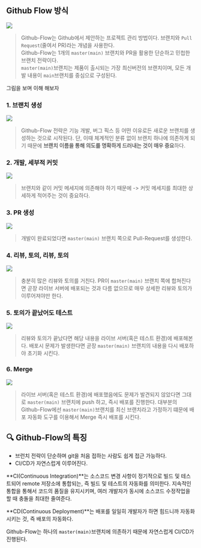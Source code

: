 ## Github Flow  방식
![](https://subicura.com/git/assets/img/github-flow.2fafce92.png)

> Github-Flow는 Github에서 제안하는 프로젝트 관리 방법이다. 브랜치와 `Pull Request`(줄여서 PR)라는 개념을 사용한다. <br />
> Github-Flow는 1개의 `master(main)` 브랜치와 PR을 활용한 단순하고 민첩한 브랜치 전략이다. <br/>
> `master(main)`브랜치는 제품이 출시되는 가장 최신버전의 브랜치이며, 모든 개발 내용이 `main`브랜치를 중심으로 구성된다.

그림을 보며 이해 해보자

### 1. 브랜치 생성
![](https://user-images.githubusercontent.com/37354145/110271724-ed599a00-800b-11eb-9709-116491dab98d.png)
> Github-Flow 전략은 기능 개발, 버그 픽스 등 어떤 이유로든 새로운 브랜치를 생성하는 것으로 시작된다. 단, 이때 체계적인 분류 없이 브랜치 하나에 의존하게 되기 때문에 **브랜치 이름을 통해 의도를 명확하게 드러내는 것이 매우 중요**하다.

### 2. 개발, 세부적 커밋
![](https://user-images.githubusercontent.com/37354145/110271726-edf23080-800b-11eb-96db-f48d64cbc249.png)
> 브랜치와 같이 커밋 메세지에 의존해야 하기 때문에 -> 커밋 메세지를 최대한 상세하게 적어주는 것이 중요하다.

### 3. PR 생성
![](https://user-images.githubusercontent.com/37354145/110271727-edf23080-800b-11eb-9911-87845f27da16.png)
> 개발이 완료되었다면 `master(main)` 브랜치 쪽으로 Pull-Request를 생성한다.

### 4. 리뷰, 토의, 리뷰, 토의
![](https://user-images.githubusercontent.com/37354145/110271728-ee8ac700-800b-11eb-82a0-744c87163305.png)
> 충분히 많은 리뷰와 토의를 거친다. PR이 `master(main)` 브랜치 쪽에 합쳐진다면 곧장 라이브 서버에 배포되는 것과 다름 없으므로 매우 상세한 리뷰와 토의가 이루어져야만 한다.

### 5. 토의가 끝났어도 테스트
![](https://user-images.githubusercontent.com/37354145/110271729-ee8ac700-800b-11eb-8834-fd0f077f337e.png)
> 리뷰와 토의가 끝났다면 해당 내용을 라이브 서버(혹은 테스트 환경)에 배포해본다. 배포시 문제가 발생한다면 곧장 `master(main)` 브랜치의 내용을 다시 배포하야 초기화 시킨다.

### 6. Merge
![](https://user-images.githubusercontent.com/37354145/110271731-ef235d80-800b-11eb-84d3-e4d52dbddc55.png)
> 라이브 서버(혹은 테스트 환경)에 배포했음에도 문제가 발견되지 않았다면 그대로 `master(main)` 브랜치에 push 하고, 즉시 배포를 진행한다. 대부분의 Github-Flow에선 `master(main)`브랜치를 최신 브랜치라고 가정하기 떄문에 배포 자동화 도구를 이용해서 Merge 즉시 배포를 시킨다.


## 🔍 Github-Flow의 특징
* 브런치 전략이 단순하며 git을 처음 접하는 사람도 쉽게 접근 가능하다.
* CI/CD가 자연스럽게 이루어진다.

**CI(Continuous Integration)**는 소스코드 변경 사항이 정기적으로 빌드 및 테스트되어 remote 저장소에 통합되는, 즉 빌드 및 테스트의 자동화를 의미한다. 지속적인 통합을 통해서 코드의 품질을 유지시키며, 여러 개발자가 동시에 소스코드 수정작업을 할 때 충돌을 최대한 줄여준다.

**CD(Continuous Deployment)**는 배포를 일일히 개발자가 하면 힘드니까 자동화 시키는 것, 즉 배포의 자동화다.

Github-Flow는 하나의 `master(main)`브랜치에 의존하기 때문에 자연스럽게 CI/CD가 진행된다.